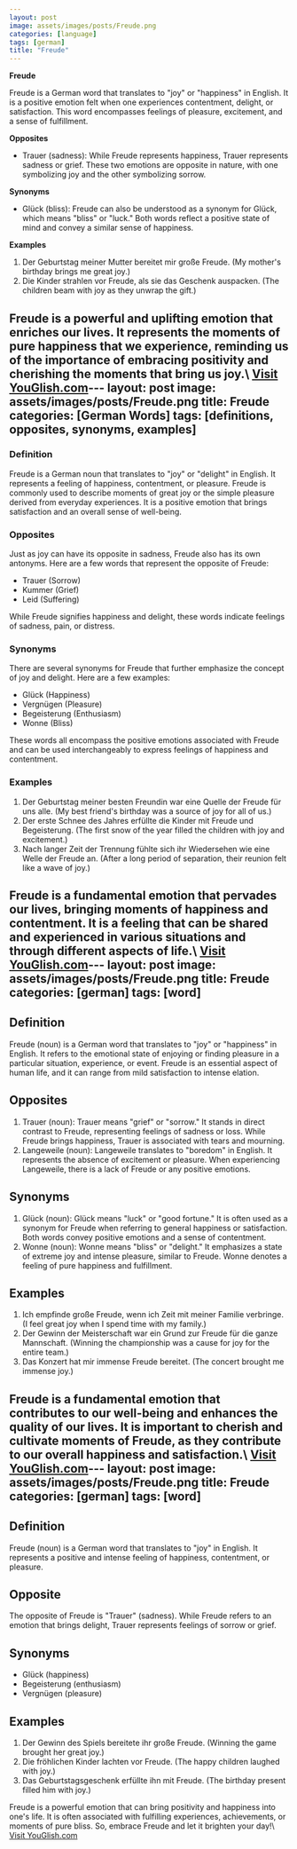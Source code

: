 ```yaml
---
layout: post
image: assets/images/posts/Freude.png
categories: [language]
tags: [german]
title: "Freude"
---
```


**Freude**

Freude is a German word that translates to "joy" or "happiness" in English. It is a positive emotion felt when one experiences contentment, delight, or satisfaction. This word encompasses feelings of pleasure, excitement, and a sense of fulfillment.

**Opposites**

- Trauer (sadness): While Freude represents happiness, Trauer represents sadness or grief. These two emotions are opposite in nature, with one symbolizing joy and the other symbolizing sorrow.

**Synonyms**

- Glück (bliss): Freude can also be understood as a synonym for Glück, which means "bliss" or "luck." Both words reflect a positive state of mind and convey a similar sense of happiness.

**Examples**

1. Der Geburtstag meiner Mutter bereitet mir große Freude. (My mother's birthday brings me great joy.)
2. Die Kinder strahlen vor Freude, als sie das Geschenk auspacken. (The children beam with joy as they unwrap the gift.)

Freude is a powerful and uplifting emotion that enriches our lives. It represents the moments of pure happiness that we experience, reminding us of the importance of embracing positivity and cherishing the moments that bring us joy.\ <a id="yg-widget-0" class="youglish-widget" data-query="Freude" data-lang="german" data-components="8412" data-auto-start="0" data-bkg-color="theme_light" data-title="How%20to%20pronounce%20Freude%20in%20German"  rel="nofollow" href="https://youglish.com">Visit YouGlish.com</a><script async src="https://youglish.com/public/emb/widget.js" charset="utf-8"></script>---
layout: post
image: assets/images/posts/Freude.png
title: Freude
categories: [German Words]
tags: [definitions, opposites, synonyms, examples]
---

### Definition

Freude is a German noun that translates to "joy" or "delight" in English. It represents a feeling of happiness, contentment, or pleasure. Freude is commonly used to describe moments of great joy or the simple pleasure derived from everyday experiences. It is a positive emotion that brings satisfaction and an overall sense of well-being.

### Opposites

Just as joy can have its opposite in sadness, Freude also has its own antonyms. Here are a few words that represent the opposite of Freude:

- Trauer (Sorrow)
- Kummer (Grief)
- Leid (Suffering)

While Freude signifies happiness and delight, these words indicate feelings of sadness, pain, or distress.

### Synonyms

There are several synonyms for Freude that further emphasize the concept of joy and delight. Here are a few examples:

- Glück (Happiness)
- Vergnügen (Pleasure)
- Begeisterung (Enthusiasm)
- Wonne (Bliss)

These words all encompass the positive emotions associated with Freude and can be used interchangeably to express feelings of happiness and contentment.

### Examples

1. Der Geburtstag meiner besten Freundin war eine Quelle der Freude für uns alle. (My best friend's birthday was a source of joy for all of us.)
2. Der erste Schnee des Jahres erfüllte die Kinder mit Freude und Begeisterung. (The first snow of the year filled the children with joy and excitement.)
3. Nach langer Zeit der Trennung fühlte sich ihr Wiedersehen wie eine Welle der Freude an. (After a long period of separation, their reunion felt like a wave of joy.)

Freude is a fundamental emotion that pervades our lives, bringing moments of happiness and contentment. It is a feeling that can be shared and experienced in various situations and through different aspects of life.\ <a id="yg-widget-0" class="youglish-widget" data-query="Freude" data-lang="german" data-components="8412" data-auto-start="0" data-bkg-color="theme_light" data-title="How%20to%20pronounce%20Freude%20in%20German"  rel="nofollow" href="https://youglish.com">Visit YouGlish.com</a><script async src="https://youglish.com/public/emb/widget.js" charset="utf-8"></script>---
layout: post
image: assets/images/posts/Freude.png
title: Freude
categories: [german]
tags: [word]
---

## Definition

Freude (noun) is a German word that translates to "joy" or "happiness" in English. It refers to the emotional state of enjoying or finding pleasure in a particular situation, experience, or event. Freude is an essential aspect of human life, and it can range from mild satisfaction to intense elation.

## Opposites

1. Trauer (noun): Trauer means "grief" or "sorrow." It stands in direct contrast to Freude, representing feelings of sadness or loss. While Freude brings happiness, Trauer is associated with tears and mourning.
2. Langeweile (noun): Langeweile translates to "boredom" in English. It represents the absence of excitement or pleasure. When experiencing Langeweile, there is a lack of Freude or any positive emotions.

## Synonyms

1. Glück (noun): Glück means "luck" or "good fortune." It is often used as a synonym for Freude when referring to general happiness or satisfaction. Both words convey positive emotions and a sense of contentment.
2. Wonne (noun): Wonne means "bliss" or "delight." It emphasizes a state of extreme joy and intense pleasure, similar to Freude. Wonne denotes a feeling of pure happiness and fulfillment.

## Examples

1. Ich empfinde große Freude, wenn ich Zeit mit meiner Familie verbringe. (I feel great joy when I spend time with my family.)
2. Der Gewinn der Meisterschaft war ein Grund zur Freude für die ganze Mannschaft. (Winning the championship was a cause for joy for the entire team.)
3. Das Konzert hat mir immense Freude bereitet. (The concert brought me immense joy.)

Freude is a fundamental emotion that contributes to our well-being and enhances the quality of our lives. It is important to cherish and cultivate moments of Freude, as they contribute to our overall happiness and satisfaction.\ <a id="yg-widget-0" class="youglish-widget" data-query="Freude" data-lang="german" data-components="8412" data-auto-start="0" data-bkg-color="theme_light" data-title="How%20to%20pronounce%20Freude%20in%20German"  rel="nofollow" href="https://youglish.com">Visit YouGlish.com</a><script async src="https://youglish.com/public/emb/widget.js" charset="utf-8"></script>---
layout: post
image: assets/images/posts/Freude.png
title: Freude
categories: [german]
tags: [word]
---

## Definition
Freude (noun) is a German word that translates to "joy" in English. It represents a positive and intense feeling of happiness, contentment, or pleasure.

## Opposite
The opposite of Freude is "Trauer" (sadness). While Freude refers to an emotion that brings delight, Trauer represents feelings of sorrow or grief. 

## Synonyms
- Glück (happiness)
- Begeisterung (enthusiasm)
- Vergnügen (pleasure)

## Examples
1. Der Gewinn des Spiels bereitete ihr große Freude. (Winning the game brought her great joy.)
2. Die fröhlichen Kinder lachten vor Freude. (The happy children laughed with joy.)
3. Das Geburtstagsgeschenk erfüllte ihn mit Freude. (The birthday present filled him with joy.)

Freude is a powerful emotion that can bring positivity and happiness into one's life. It is often associated with fulfilling experiences, achievements, or moments of pure bliss. So, embrace Freude and let it brighten your day!\ <a id="yg-widget-0" class="youglish-widget" data-query="Freude" data-lang="german" data-components="8412" data-auto-start="0" data-bkg-color="theme_light" data-title="How%20to%20pronounce%20Freude%20in%20German"  rel="nofollow" href="https://youglish.com">Visit YouGlish.com</a><script async src="https://youglish.com/public/emb/widget.js" charset="utf-8"></script>
